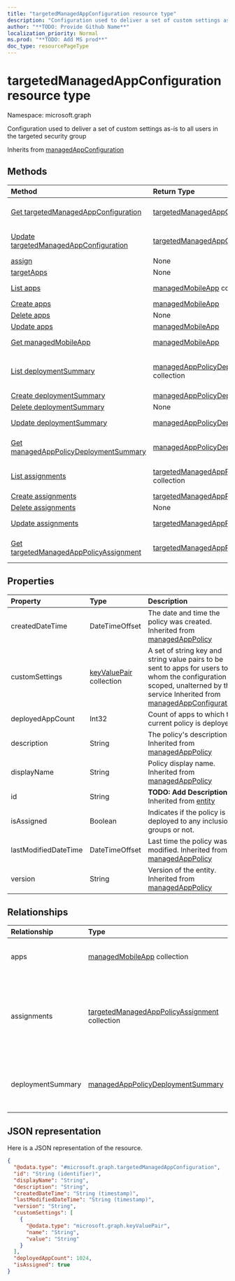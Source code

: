 ```yaml
---
title: "targetedManagedAppConfiguration resource type"
description: "Configuration used to deliver a set of custom settings as-is to all users in the targeted security group"
author: "**TODO: Provide Github Name**"
localization_priority: Normal
ms.prod: "**TODO: Add MS prod**"
doc_type: resourcePageType
---
```


# targetedManagedAppConfiguration resource type


Namespace: microsoft.graph

Configuration used to deliver a set of custom settings as-is to all users in the targeted security group


Inherits from [managedAppConfiguration](../resources/managedappconfiguration.md)

## Methods
|Method|Return Type|Description|
|:---|:---|:---|
|[Get targetedManagedAppConfiguration](../api/targetedmanagedappconfiguration-get.md)|[targetedManagedAppConfiguration](../resources/targetedmanagedappconfiguration.md)|Read properties and relationships of a [targetedManagedAppConfiguration](../resources/targetedmanagedappconfiguration.md) object.|
|[Update targetedManagedAppConfiguration](../api/targetedmanagedappconfiguration-update.md)|[targetedManagedAppConfiguration](../resources/targetedmanagedappconfiguration.md)|Update the properties of a [targetedManagedAppConfiguration](../resources/targetedmanagedappconfiguration.md) object.|
|[assign](../api/targetedmanagedappconfiguration-assign.md)|None|**TODO: Add Description**|
|[targetApps](../api/targetedmanagedappconfiguration-targetapps.md)|None|**TODO: Add Description**|
|[List apps](../api/targetedmanagedappconfiguration-list-apps.md)|[managedMobileApp](../resources/managedmobileapp.md) collection|Get the managedMobileApps from the apps navigation property.|
|[Create apps](../api/targetedmanagedappconfiguration-post-apps.md)|[managedMobileApp](../resources/managedmobileapp.md)|Create a new apps object.|
|[Delete apps](../api/targetedmanagedappconfiguration-delete-apps.md)|None|Delete an apps object.|
|[Update apps](../api/targetedmanagedappconfiguration-update-apps.md)|[managedMobileApp](../resources/managedmobileapp.md)|Update the properties of an apps object.|
|[Get managedMobileApp](../api/managedmobileapp-get.md)|[managedMobileApp](../resources/managedmobileapp.md)|Read properties and relationships of a [managedMobileApp](../resources/managedmobileapp.md) object.|
|[List deploymentSummary](../api/targetedmanagedappconfiguration-list-deploymentsummary.md)|[managedAppPolicyDeploymentSummary](../resources/managedapppolicydeploymentsummary.md) collection|Get the managedAppPolicyDeploymentSummaries from the deploymentSummary navigation property.|
|[Create deploymentSummary](../api/targetedmanagedappconfiguration-post-deploymentsummary.md)|[managedAppPolicyDeploymentSummary](../resources/managedapppolicydeploymentsummary.md)|Create a new deploymentSummary object.|
|[Delete deploymentSummary](../api/targetedmanagedappconfiguration-delete-deploymentsummary.md)|None|Delete a deploymentSummary object.|
|[Update deploymentSummary](../api/targetedmanagedappconfiguration-update-deploymentsummary.md)|[managedAppPolicyDeploymentSummary](../resources/managedapppolicydeploymentsummary.md)|Update the properties of a deploymentSummary object.|
|[Get managedAppPolicyDeploymentSummary](../api/managedapppolicydeploymentsummary-get.md)|[managedAppPolicyDeploymentSummary](../resources/managedapppolicydeploymentsummary.md)|Read properties and relationships of a [managedAppPolicyDeploymentSummary](../resources/managedapppolicydeploymentsummary.md) object.|
|[List assignments](../api/targetedmanagedappconfiguration-list-assignments.md)|[targetedManagedAppPolicyAssignment](../resources/targetedmanagedapppolicyassignment.md) collection|Get the targetedManagedAppPolicyAssignments from the assignments navigation property.|
|[Create assignments](../api/targetedmanagedappconfiguration-post-assignments.md)|[targetedManagedAppPolicyAssignment](../resources/targetedmanagedapppolicyassignment.md)|Create a new assignments object.|
|[Delete assignments](../api/targetedmanagedappconfiguration-delete-assignments.md)|None|Delete an assignments object.|
|[Update assignments](../api/targetedmanagedappconfiguration-update-assignments.md)|[targetedManagedAppPolicyAssignment](../resources/targetedmanagedapppolicyassignment.md)|Update the properties of an assignments object.|
|[Get targetedManagedAppPolicyAssignment](../api/targetedmanagedapppolicyassignment-get.md)|[targetedManagedAppPolicyAssignment](../resources/targetedmanagedapppolicyassignment.md)|Read properties and relationships of a [targetedManagedAppPolicyAssignment](../resources/targetedmanagedapppolicyassignment.md) object.|

## Properties
|Property|Type|Description|
|:---|:---|:---|
|createdDateTime|DateTimeOffset|The date and time the policy was created. Inherited from [managedAppPolicy](../resources/managedapppolicy.md)|
|customSettings|[keyValuePair](../resources/keyvaluepair.md) collection|A set of string key and string value pairs to be sent to apps for users to whom the configuration is scoped, unalterned by this service Inherited from [managedAppConfiguration](../resources/managedappconfiguration.md)|
|deployedAppCount|Int32|Count of apps to which the current policy is deployed.|
|description|String|The policy's description. Inherited from [managedAppPolicy](../resources/managedapppolicy.md)|
|displayName|String|Policy display name. Inherited from [managedAppPolicy](../resources/managedapppolicy.md)|
|id|String|**TODO: Add Description** Inherited from [entity](../resources/entity.md)|
|isAssigned|Boolean|Indicates if the policy is deployed to any inclusion groups or not.|
|lastModifiedDateTime|DateTimeOffset|Last time the policy was modified. Inherited from [managedAppPolicy](../resources/managedapppolicy.md)|
|version|String|Version of the entity. Inherited from [managedAppPolicy](../resources/managedapppolicy.md)|

## Relationships
|Relationship|Type|Description|
|:---|:---|:---|
|apps|[managedMobileApp](../resources/managedmobileapp.md) collection|List of apps to which the policy is deployed.|
|assignments|[targetedManagedAppPolicyAssignment](../resources/targetedmanagedapppolicyassignment.md) collection|Navigation property to list of inclusion and exclusion groups to which the policy is deployed.|
|deploymentSummary|[managedAppPolicyDeploymentSummary](../resources/managedapppolicydeploymentsummary.md)|Navigation property to deployment summary of the configuration.|

## JSON representation
Here is a JSON representation of the resource.
<!-- {
  "blockType": "resource",
  "keyProperty": "id",
  "@odata.type": "microsoft.graph.targetedManagedAppConfiguration",
  "baseType": "microsoft.graph.managedAppConfiguration",
  "openType": false
}
-->
``` json
{
  "@odata.type": "#microsoft.graph.targetedManagedAppConfiguration",
  "id": "String (identifier)",
  "displayName": "String",
  "description": "String",
  "createdDateTime": "String (timestamp)",
  "lastModifiedDateTime": "String (timestamp)",
  "version": "String",
  "customSettings": [
    {
      "@odata.type": "microsoft.graph.keyValuePair",
      "name": "String",
      "value": "String"
    }
  ],
  "deployedAppCount": 1024,
  "isAssigned": true
}
```

